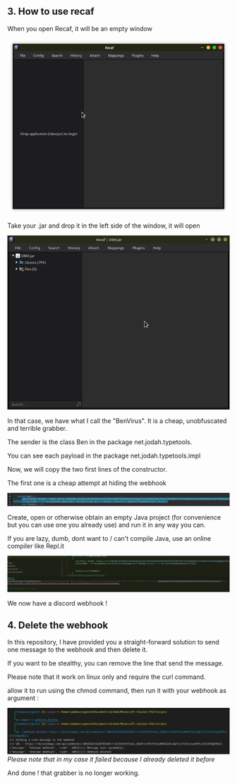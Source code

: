 ## 3. How to use recaf

When you open Recaf, it will be an empty window

![Recaf Empty](../Images/RecafEmpty.png)

Take your .jar and drop it in the left side of the window, it will open

![Recaf With Mod](../Images/RecafWithMod.png)

In that case, we have what I call the "BenVirus". It is a cheap, unobfuscated and terrible grabber.

The sender is the class Ben in the package net.jodah.typetools.

You can see each payload in the package net.jodah.typetools.impl

Now, we will copy the two first lines of the constructor.

The first one is a cheap attempt at hiding the webhook

![Sender Code](../Images/SenderCode.png)

Create, open or otherwise obtain an empty Java project (for convenience but you can use one you already use) and run it in any way you can.

If you are lazy, dumb, dont want to / can't compile Java, use an online compiler like Repl.it

![Sender Code in Idea](../Images/SenderCodeInIdea.png)

We now have a discord webhook !

## 4. Delete the webhook

In this repository, I have provided you a straight-forward solution to send one message to the webhook and then delete it.

If you want to be stealthy, you can remove the line that send the message.

Please note that it work on linux only and require the curl command.

allow it to run using the chmod command, then run it with your webhook as argument : 

![Webhook Deleter](../Images/WebhookDeleter.png)  
_Please note that in my case it failed because I already deleted it before_

And done ! that grabber is no longer working.
